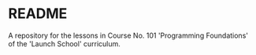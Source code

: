 # README #

A repository for the lessons in Course No. 101 'Programming Foundations' of the 'Launch School' curriculum.